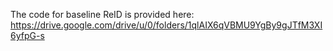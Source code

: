 The code for baseline ReID is provided here: https://drive.google.com/drive/u/0/folders/1qlAIX6qVBMU9YgBy9gJTfM3XI6yfpG-s

